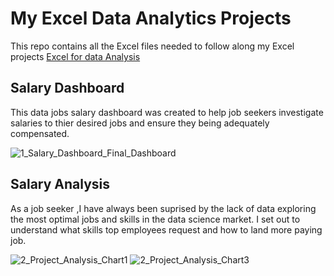 # My Excel Data Analytics Projects

This repo contains all the Excel files needed to follow along my Excel projects [Excel for data Analysis](https://github.com/Bhargav1Reddy/Excel_Project-Data_Analytics)

## Salary Dashboard

This data jobs salary dashboard was created to help job seekers investigate salaries to thier desired jobs and ensure they being adequately compensated. 

![1_Salary_Dashboard_Final_Dashboard](https://github.com/user-attachments/assets/73df456a-c472-4a42-afb9-5f9d9e3516c9)

## Salary Analysis

As a job seeker ,I have always been suprised by the lack of data exploring the most optimal jobs and skills in the data science market. I set out to understand what skills top employees request and how to land more paying job.  

![2_Project_Analysis_Chart1](https://github.com/user-attachments/assets/a185cba8-3b62-4f27-90f9-ac03903d1a57)
![2_Project_Analysis_Chart3](https://github.com/user-attachments/assets/9d3783a0-978f-48a4-94c2-a9c9e40c997c)


